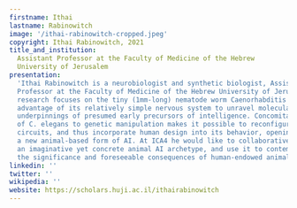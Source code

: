 ```yaml
---
firstname: Ithai
lastname: Rabinowitch
image: '/ithai-rabinowitch-cropped.jpeg'
copyright: Ithai Rabinowitch, 2021
title_and_institution:
  Assistant Professor at the Faculty of Medicine of the Hebrew
  University of Jerusalem
presentation:
  'Ithai Rabinowitch is a neurobiologist and synthetic biologist, Assistant
  Professor at the Faculty of Medicine of the Hebrew University of Jerusalem. His
  research focuses on the tiny (1mm-long) nematode worm Caenorhabditis elegans, taking
  advantage of its relatively simple nervous system to unravel molecular and cellular
  underpinnings of presumed early precursors of intelligence. Concomitantly, the amenability
  of C. elegans to genetic manipulation makes it possible to reconfigure its neural
  circuits, and thus incorporate human design into its behavior, opening the way for
  a new animal-based form of AI. At ICA4 he would like to collaboratively conceptualize
  an imaginative yet concrete animal AI archetype, and use it to contemplate about
  the significance and foreseeable consequences of human-endowed animal intelligence. '
linkedin: ''
twitter: ''
wikipedia: ''
website: https://scholars.huji.ac.il/ithairabinowitch
---
```

